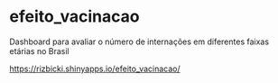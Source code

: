 # efeito_vacinacao
Dashboard para avaliar o número de internações em diferentes faixas etárias no Brasil

https://rizbicki.shinyapps.io/efeito_vacinacao/
